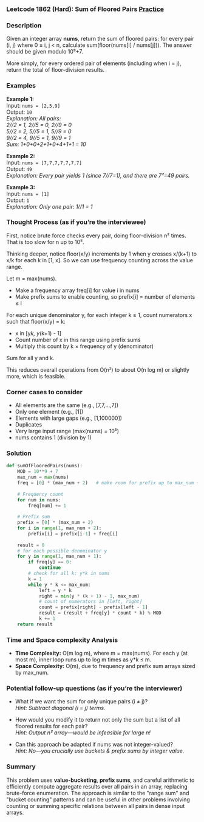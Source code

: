 ### Leetcode 1862 (Hard): Sum of Floored Pairs [Practice](https://leetcode.com/problems/sum-of-floored-pairs)

### Description  
Given an integer array **nums**, return the sum of floored pairs: for every pair (i, j) where 0 ≤ i, j < n, calculate sum(floor(nums[i] / nums[j])). The answer should be given modulo 10⁹+7.

More simply, for every ordered pair of elements (including when i = j), return the total of floor-division results.

### Examples  

**Example 1:**  
Input: `nums = [2,5,9]`  
Output: `10`  
*Explanation: All pairs:  
2//2 = 1, 2//5 = 0, 2//9 = 0  
5//2 = 2, 5//5 = 1, 5//9 = 0  
9//2 = 4, 9//5 = 1, 9//9 = 1  
Sum: 1+0+0+2+1+0+4+1+1 = 10*

**Example 2:**  
Input: `nums = [7,7,7,7,7,7,7]`  
Output: `49`  
*Explanation: Every pair yields 1 (since 7//7=1), and there are 7²=49 pairs.*

**Example 3:**  
Input: `nums = [1]`  
Output: `1`  
*Explanation: Only one pair: 1//1 = 1*


### Thought Process (as if you’re the interviewee)  

First, notice brute force checks every pair, doing floor-division n² times. That is too slow for n up to 10⁵.

Thinking deeper, notice floor(x/y) increments by 1 when y crosses x/(k+1) to x/k for each k in [1, x]. So we can use frequency counting across the value range.

Let m = max(nums).  
- Make a frequency array freq[i] for value i in nums  
- Make prefix sums to enable counting, so prefix[i] = number of elements ≤ i

For each unique denominator y, for each integer k ≥ 1, count numerators x such that floor(x/y) = k:

- x in [y*k, y*(k+1) - 1]
- Count number of x in this range using prefix sums
- Multiply this count by k × frequency of y (denominator)

Sum for all y and k.

This reduces overall operations from O(n²) to about O(n log m) or slightly more, which is feasible.

### Corner cases to consider  
- All elements are the same (e.g., [7,7,...,7])
- Only one element (e.g., [1])
- Elements with large gaps (e.g., [1,100000])
- Duplicates
- Very large input range (max(nums) = 10⁵)
- nums contains 1 (division by 1)


### Solution

```python
def sumOfFlooredPairs(nums):
    MOD = 10**9 + 7
    max_num = max(nums)
    freq = [0] * (max_num + 2)   # make room for prefix up to max_num + 1
    
    # Frequency count
    for num in nums:
        freq[num] += 1
        
    # Prefix sum
    prefix = [0] * (max_num + 2)
    for i in range(1, max_num + 2):
        prefix[i] = prefix[i-1] + freq[i]
        
    result = 0
    # for each possible denominator y
    for y in range(1, max_num + 1):
        if freq[y] == 0:
            continue
        # check for all k: y*k in nums
        k = 1
        while y * k <= max_num:
            left = y * k
            right = min(y * (k + 1) - 1, max_num)
            # count of numerators in [left, right]
            count = prefix[right] - prefix[left - 1]
            result = (result + freq[y] * count * k) % MOD
            k += 1
    return result
```

### Time and Space complexity Analysis  

- **Time Complexity:** O(m log m), where m = max(nums). For each y (at most m), inner loop runs up to log m times as y*k ≤ m.  
- **Space Complexity:** O(m), due to frequency and prefix sum arrays sized by max_num.

### Potential follow-up questions (as if you’re the interviewer)  

- What if we want the sum for only unique pairs (i ≠ j)?  
  *Hint: Subtract diagonal (i = j) terms.*

- How would you modify it to return not only the sum but a list of all floored results for each pair?  
  *Hint: Output n² array—would be infeasible for large n!*

- Can this approach be adapted if nums was not integer-valued?  
  *Hint: No—you crucially use buckets & prefix sums by integer value.*

### Summary
This problem uses **value-bucketing**, **prefix sums**, and careful arithmetic to efficiently compute aggregate results over all pairs in an array, replacing brute-force enumeration. The approach is similar to the "range sum" and "bucket counting" patterns and can be useful in other problems involving counting or summing specific relations between all pairs in dense input arrays.